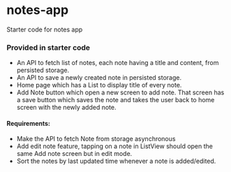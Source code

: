 # notes-app
Starter code for notes app


### Provided in starter code
- An API to fetch list of notes, each note having a title and content, from persisted storage.
- An API to save a newly created note in persisted storage.
- Home page which has a List to display title of every note.
- Add Note button which open a new screen to add note. That screen has a save button which saves the note and takes the user back to home screen with the newly added note.


#### Requirements:
- Make the API to fetch Note from storage asynchronous
- Add edit note feature, tapping on a note in ListView should open the same Add note screen but in edit mode.
- Sort the notes by last updated time whenever a note is added/edited.
